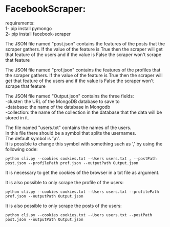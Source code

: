 # FacebookScraper:

requirements:<br />
1- pip install pymongo<br />
2- pip install facebook-scraper

The JSON file named "post.json" contains the features of the posts that the scraper gathers. If the value of the feature is True then the scraper will get that feature of the users and if the value is False the scraper won't scrape that feature

The JSON file named "prof.json" contains the features of the profiles that the scraper gathers. If the value of the feature is True then the scraper will get that feature of the users and if the value is False the scraper won't scrape that feature

The JSON file named "Output.json" contains the three fields:<br />
-cluster: the URL of the MongoDB database to save to<br />
-database: the name of the database in Mongodb<br />
-collection: the name of the collection in the database that the data will be stored in it.<br />

The file named "users.txt" contains the names of the users.<br />
In this file there should be a symbol that splits the usernames.<br />
The default symbol is '\n'.<br />
It is possible to change this symbol with something such as ',' by using the following code:
```
python cli.py --cookies cookies.txt --Users users.txt , --postPath post.json --profilePath prof.json --outputPath Output.json
```
It is necessary to get the cookies of the browser in a txt file as argument.

It is also possible to only scrape the profile of the users:
```
python cli.py --cookies cookies.txt --Users users.txt --profilePath prof.json --outputPath Output.json
```
It is also possible to only scrape the posts of the users:
```
python cli.py --cookies cookies.txt --Users users.txt --postPath post.json --outputPath Output.json
```

